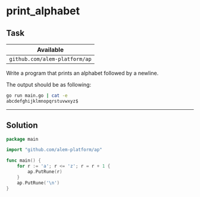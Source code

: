 # print_alphabet

## Task

| Available                     |
| ----------------------------- |
| `github.com/alem-platform/ap` |

Write a program that prints an alphabet followed by a newline.

The output should be as following:

```sh
go run main.go | cat -e
abcdefghijklmnopqrstuvwxyz$
```

---

## Solution

```go
package main

import "github.com/alem-platform/ap"

func main() {
    for r := 'a'; r <= 'z'; r = r + 1 {
        ap.PutRune(r)
    }
    ap.PutRune('\n')
}
```
